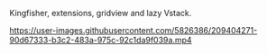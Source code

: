 Kingfisher, extensions, gridview and lazy Vstack.



https://user-images.githubusercontent.com/5826386/209404271-90d67333-b3c2-483a-975c-92c1da9f039a.mp4

